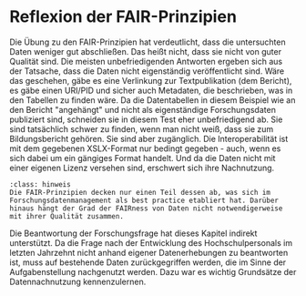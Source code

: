# Reflexion der FAIR-Prinzipien

Die Übung zu den FAIR-Prinzipien hat verdeutlicht, dass die untersuchten Daten weniger gut abschließen. Das heißt nicht, dass sie nicht von guter Qualität sind. Die meisten unbefriedigenden Antworten ergeben sich aus der Tatsache, dass die Daten nicht eigenständig veröffentlicht sind. Wäre das geschehen, gäbe es eine Verlinkung zur Textpublikation (dem Bericht), es gäbe einen URI/PID und sicher auch Metadaten, die beschrieben, was in den Tabellen zu finden wäre. Da die Datentabellen in diesem Beispiel wie an den Bericht "angehängt" und nicht als eigenständige Forschungsdaten publiziert sind, schneiden sie in diesem Test eher unbefriedigend ab. Sie sind tatsächlich schwer zu finden, wenn man nicht weiß, dass sie zum Bildungsbericht gehören. Sie sind aber zugänglich. Die Interoperabilität ist mit dem gegebenen XSLX-Format nur bedingt gegeben - auch, wenn es sich dabei um ein gängiges Format handelt. Und da die Daten nicht mit einer eigenen Lizenz versehen sind, erschwert sich ihre Nachnutzung.

`````{admonition} Merke
:class: hinweis
Die FAIR-Prinzipien decken nur einen Teil dessen ab, was sich im Forschungsdatenmanagement als best practice etabliert hat. Darüber hinaus hängt der Grad der FAIRness von Daten nicht notwendigerweise mit ihrer Qualität zusammen. 
`````

Die Beantwortung der Forschungsfrage hat dieses Kapitel indirekt unterstützt. Da die Frage nach der Entwicklung des Hochschulpersonals im letzten Jahrzehnt nicht anhand eigener Datenerhebungen zu beantworten ist, muss auf bestehende Daten zurückgegriffen werden, die im Sinne der Aufgabenstellung nachgenutzt werden. Dazu war es wichtig Grundsätze der Datennachnutzung kennenzulernen.
